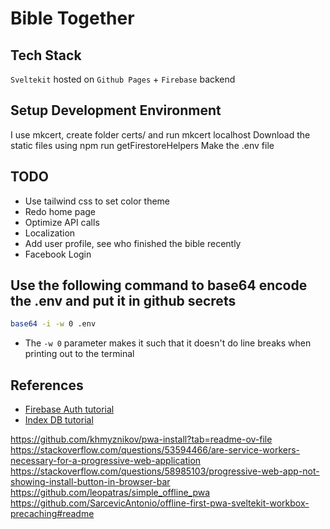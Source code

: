 # Bible Together

## Tech Stack

`Sveltekit` hosted on `Github Pages` + `Firebase` backend

## Setup Development Environment

I use mkcert, create folder certs/ and run mkcert localhost
Download the static files using npm run getFirestoreHelpers
Make the .env file

## TODO

- Use tailwind css to set color theme
- Redo home page
- Optimize API calls
- Localization
- Add user profile, see who finished the bible recently
- Facebook Login

## Use the following command to base64 encode the .env and put it in github secrets

```bash
base64 -i -w 0 .env
```

- The `-w 0` parameter makes it such that it doesn't do line breaks when printing out to the terminal

## References

- [Firebase Auth tutorial](https://gundogmuseray.medium.com/easy-way-to-stop-worry-about-client-side-auth-with-firebase-and-sveltekit-d17cdcccb663)
- [Index DB tutorial](https://github.com/falcosan/TS_IndexedDB/blob/main/db/index.ts)

https://github.com/khmyznikov/pwa-install?tab=readme-ov-file
https://stackoverflow.com/questions/53594466/are-service-workers-necessary-for-a-progressive-web-application
https://stackoverflow.com/questions/58985103/progressive-web-app-not-showing-install-button-in-browser-bar
https://github.com/leopatras/simple_offline_pwa
https://github.com/SarcevicAntonio/offline-first-pwa-sveltekit-workbox-precaching#readme

